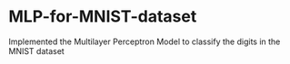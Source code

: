 # MLP-for-MNIST-dataset
Implemented the Multilayer Perceptron Model to classify the digits in the MNIST dataset
